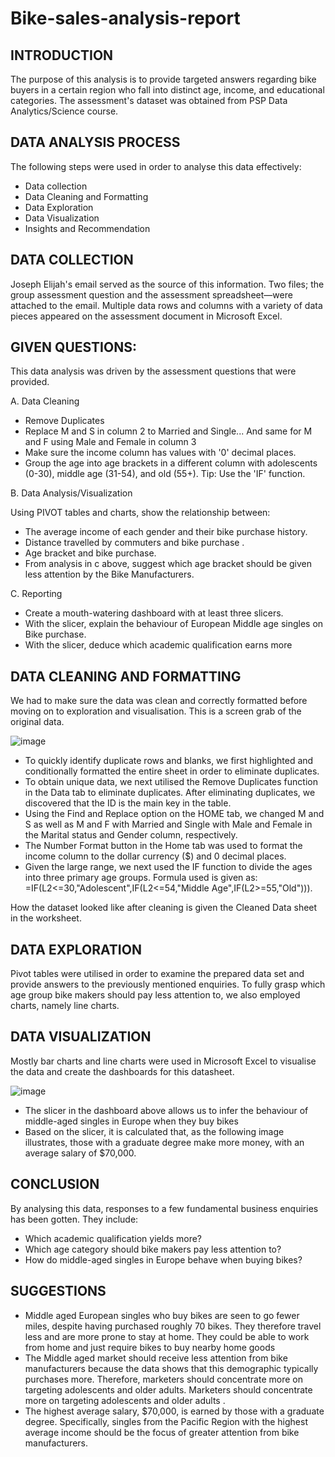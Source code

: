 # Bike-sales-analysis-report

## INTRODUCTION 
The purpose of this analysis is to provide targeted answers regarding bike buyers in a certain region who fall into distinct age, income, and educational categories. The assessment's dataset was obtained from PSP Data Analytics/Science course.

## DATA ANALYSIS PROCESS  
The following steps were used in order to analyse this data effectively: 

- Data collection
- Data Cleaning and Formatting
- Data Exploration
- Data Visualization
- Insights and Recommendation 

## DATA COLLECTION 
Joseph Elijah's email served as the source of this information. Two files; the group assessment question and the assessment spreadsheet—were attached to the email. 
Multiple data rows and columns with a variety of data pieces appeared on the assessment document in Microsoft Excel.  

## GIVEN QUESTIONS:
This data analysis was driven by the assessment questions that were provided. 

A. Data Cleaning 
- Remove Duplicates
- Replace M and S in column 2 to Married and Single... And same for M and F using Male and Female in column 3
- Make sure the income column has values with '0' decimal places.
- Group the age into age brackets in a different column with adolescents (0-30), middle age (31-54), and old (55+). Tip: Use the 'IF' function. 

B. Data Analysis/Visualization 

Using PIVOT tables and charts, show the relationship between:
- The average income of each gender and their bike purchase history.
- Distance travelled by commuters and bike purchase .
- Age bracket and bike purchase.
- From analysis in c above, suggest which age bracket should be given less attention by the Bike Manufacturers. 

C. Reporting 
- Create a mouth-watering dashboard with at least three slicers.
- With the slicer, explain the behaviour of European Middle age singles on Bike purchase.
- With the slicer, deduce which academic qualification earns more

## DATA CLEANING AND FORMATTING 

We had to make sure the data was clean and correctly formatted before moving on to exploration and visualisation. 
This is a screen grab of the original data. 

 ![image](https://github.com/user-attachments/assets/5b2b95a1-714f-4bf2-8be0-ecc5d8392223)

- To quickly identify duplicate rows and blanks, we first highlighted and conditionally formatted the entire sheet in order to eliminate duplicates.
- To obtain unique data, we next utilised the Remove Duplicates function in the Data tab to eliminate duplicates. After eliminating duplicates, we discovered that the ID is the main key in the table.
- Using the Find and Replace option on the HOME tab, we changed M and S as well as M and F with Married and Single with Male and Female in the Marital status and Gender column, respectively.
- The Number Format button in the Home tab was used to format the income column to the dollar currency ($) and 0 decimal places.
- Given the large range, we next used the IF function to divide the ages into three primary age groups. Formula used is given as:
 =IF(L2<=30,"Adolescent",IF(L2<=54,"Middle Age",IF(L2>=55,"Old"))). 

How the dataset looked like after cleaning is given the Cleaned Data sheet in the worksheet.


## DATA EXPLORATION 
Pivot tables were utilised in order to examine the prepared data set and provide answers to the previously mentioned enquiries. To fully grasp which age group bike makers should pay less attention to, we also employed charts, namely line charts.


## DATA VISUALIZATION
Mostly bar charts and line charts were used in Microsoft Excel to visualise the data and create the dashboards for this datasheet. 

![image](https://github.com/user-attachments/assets/7585bf6c-5950-48cb-94b9-43ea3411b843)

- The slicer in the dashboard above allows us to infer the behaviour of middle-aged singles in Europe when they buy bikes
- Based on the slicer, it is calculated that, as the following image illustrates, those with a graduate degree make more money, with an average salary of $70,000.  

## CONCLUSION 
By analysing this data, responses  to a few fundamental business enquiries has been gotten. They include: 
- Which academic qualification yields more?
- Which age category should bike makers pay less attention to?
- How do middle-aged singles in Europe behave when buying bikes? 

## SUGGESTIONS
- Middle aged European singles who buy bikes are seen to go fewer miles, despite having purchased roughly 70 bikes. They therefore travel less and are more prone to stay at home. They could be able to work from home and just require bikes to buy nearby home goods
- The Middle aged market should receive less attention from bike manufacturers because the data shows that this demographic typically purchases more. Therefore, marketers should concentrate more on targeting adolescents and older adults. Marketers should concentrate more on targeting adolescents and older adults .
- The highest average salary, $70,000, is earned by those with a graduate degree. Specifically, singles from the Pacific Region with the highest average income should be the focus of greater attention from bike manufacturers.



